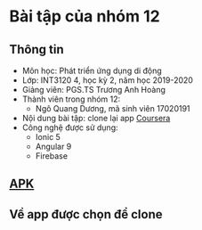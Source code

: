 # Bài tập của nhóm 12

## Thông tin

- Môn học: Phát triển ứng dụng di động
- Lớp: INT3120 4, học kỳ 2, năm học 2019-2020
- Giảng viên: PGS.TS Trương Anh Hoàng
- Thành viên trong nhóm 12:
  - Ngô Quang Dương, mã sinh viên 17020191
- Nội dung bài tập: clone lại app [Coursera](https://play.google.com/store/apps/details?id=org.coursera.android)
- Công nghệ được sử dụng:
  - Ionic 5
  - Angular 9
  - Firebase

## [APK](https://drive.google.com/drive/folders/1AX_1lUYzauxtKvVxrfSk49bSzdPABFtd)

## Về app được chọn để clone
